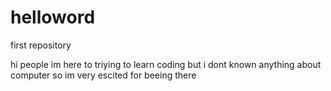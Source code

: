 # helloword
first repository

hi people im here to triying to learn coding but i dont known anything about computer 
so im very escited for beeing there
